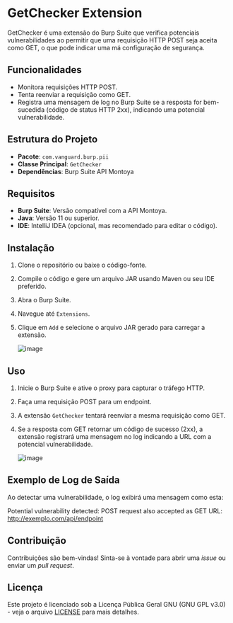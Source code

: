 # GetChecker Extension

GetChecker é uma extensão do Burp Suite que verifica potenciais vulnerabilidades ao permitir que uma requisição HTTP POST seja aceita como GET, o que pode indicar uma má configuração de segurança.

## Funcionalidades

- Monitora requisições HTTP POST.
- Tenta reenviar a requisição como GET.
- Registra uma mensagem de log no Burp Suite se a resposta for bem-sucedida (código de status HTTP 2xx), indicando uma potencial vulnerabilidade.

## Estrutura do Projeto

- **Pacote**: `com.vanguard.burp.pii`
- **Classe Principal**: `GetChecker`
- **Dependências**: Burp Suite API Montoya

## Requisitos

- **Burp Suite**: Versão compatível com a API Montoya.
- **Java**: Versão 11 ou superior.
- **IDE**: IntelliJ IDEA (opcional, mas recomendado para editar o código).

## Instalação

1. Clone o repositório ou baixe o código-fonte.
2. Compile o código e gere um arquivo JAR usando Maven ou seu IDE preferido.
3. Abra o Burp Suite.
4. Navegue até `Extensions`.
5. Clique em `Add` e selecione o arquivo JAR gerado para carregar a extensão.

   ![image](https://github.com/user-attachments/assets/5d42c418-8544-4805-a698-a7fd1908f2e9)


## Uso

1. Inicie o Burp Suite e ative o proxy para capturar o tráfego HTTP.
2. Faça uma requisição POST para um endpoint.
3. A extensão `GetChecker` tentará reenviar a mesma requisição como GET.
4. Se a resposta com GET retornar um código de sucesso (2xx), a extensão registrará uma mensagem no log indicando a URL com a potencial vulnerabilidade.

   ![image](https://github.com/user-attachments/assets/8575b047-cb3d-4c1b-8f40-5577137fa60e)


## Exemplo de Log de Saída

Ao detectar uma vulnerabilidade, o log exibirá uma mensagem como esta:

Potential vulnerability detected: POST request also accepted as GET URL: http://exemplo.com/api/endpoint


## Contribuição

Contribuições são bem-vindas! Sinta-se à vontade para abrir uma *issue* ou enviar um *pull request*.

## Licença
Este projeto é licenciado sob a Licença Pública Geral GNU (GNU GPL v3.0) - veja o arquivo [LICENSE](LICENSE) para mais detalhes.
